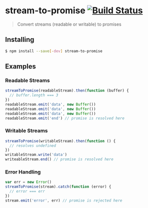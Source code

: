 stream-to-promise [![Build Status](https://travis-ci.org/bendrucker/stream-to-promise.svg)](https://travis-ci.org/bendrucker/stream-to-promise)
=================

> Convert streams (readable or writable) to promises

## Installing

```sh
$ npm install --save[-dev] stream-to-promise
```

## Examples

### Readable Streams

```js
streamToPromise(readableStream).then(function (buffer) {
  // buffer.length === 3
})
readableStream.emit('data', new Buffer())
readableStream.emit('data', new Buffer())
readableStream.emit('data', new Buffer())
readableStream.emit('end') // promise is resolved here
```

### Writable Streams

```js
streamToPromise(writableStream).then(function () {
  // resolves undefined
})
writableStream.write('data')
writeableStream.end() // promise is resolved here
```

### Error Handling

```js
var err = new Error()
streamToPromise(stream).catch(function (error) {
  // error === err
})
stream.emit('error', err) // promise is rejected here
```
